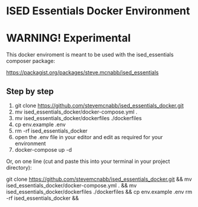 # ISED Essentials Docker Environment 
# WARNING! Experimental

This docker enviroment is meant to be used with the ised_essentials composer package:

https://packagist.org/packages/steve.mcnabb/ised_essentials


## Step by step 
1) git clone https://github.com/stevemcnabb/ised_essentials_docker.git
2) mv ised_essentials_docker/docker-compose.yml . 
3) mv ised_essentials_docker/dockerfiles ./dockerfiles
4) cp env.example .env
5) rm -rf ised_essentials_docker
6) open the .env file in your editor and edit as required for your environment
7) docker-compose up -d

Or, on one line (cut and paste this into your terminal in your project directory):

git clone https://github.com/stevemcnabb/ised_essentials_docker.git && 
mv ised_essentials_docker/docker-compose.yml . && 
mv ised_essentials_docker/dockerfiles ./dockerfiles && 
cp env.example .env
rm -rf ised_essentials_docker && 




